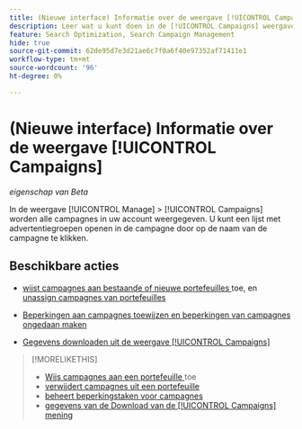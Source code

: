```yaml
---
title: (Nieuwe interface) Informatie over de weergave [!UICONTROL Campaigns]
description: Leer wat u kunt doen in de [!UICONTROL Campaigns] weergave.
feature: Search Optimization, Search Campaign Management
hide: true
source-git-commit: 62de95d7e3d21ae6c7f0a6f40e97352af71411e1
workflow-type: tm+mt
source-wordcount: '96'
ht-degree: 0%

---
```


# (Nieuwe interface) Informatie over de weergave [!UICONTROL Campaigns]

*eigenschap van Beta*

In de weergave [!UICONTROL Manage] > [!UICONTROL Campaigns] worden alle campagnes in uw account weergegeven. U kunt een lijst met advertentiegroepen openen in de campagne door op de naam van de campagne te klikken.

## Beschikbare acties

* [ wijst campagnes aan bestaande of nieuwe portefeuilles ](https://experienceleague.adobe.com/nl/docs/advertising/search-social-commerce/campaign-management/campaign-assign-to-portfolio) toe, en [ unassign campagnes van portefeuilles ](https://experienceleague.adobe.com/nl/docs/advertising/search-social-commerce/campaign-management/campaign-remove-from-portfolio)

* [Beperkingen aan campagnes toewijzen en beperkingen van campagnes ongedaan maken](/help/search-social-commerce/new-ui/manage/campaigns/campaign-constraint-assignments-manage.md)

* [Gegevens downloaden uit de weergave [!UICONTROL Campaigns]](/help/search-social-commerce/new-ui/manage/campaigns/campaign-view-report.md)

>[!MORELIKETHIS]
>
>* [ Wijs campagnes aan een portefeuille ](https://experienceleague.adobe.com/nl/docs/advertising/search-social-commerce/campaign-management/campaign-assign-to-portfolio) toe
>* [ verwijdert campagnes uit een portefeuille ](https://experienceleague.adobe.com/nl/docs/advertising/search-social-commerce/campaign-management/campaign-remove-from-portfolio)
>* [ beheert beperkingstaken voor campagnes ](campaign-constraint-assignments-manage.md)
>* [ gegevens van de Download van de [!UICONTROL Campaigns] mening ](campaign-view-report.md)

